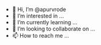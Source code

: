 - 👋 Hi, I’m @apurvrode
- 👀 I’m interested in ...
- 🌱 I’m currently learning ...
- 💞️ I’m looking to collaborate on ...
- 📫 How to reach me ...

<!---
apurvrode/apurvrode is a ✨ special ✨ repository because its `README.md` (this file) appears on your GitHub profile.
You can click the Preview link to take a look at your changes.
--->

